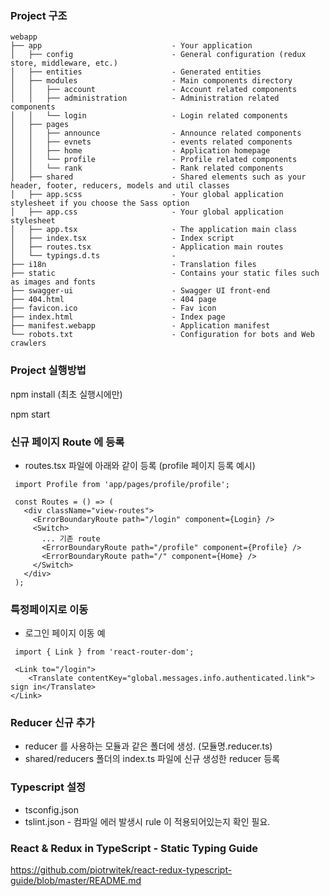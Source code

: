 ### Project 구조

```
webapp
├── app                             - Your application
│   ├── config                      - General configuration (redux store, middleware, etc.)
│   ├── entities                    - Generated entities
│   ├── modules                     - Main components directory
│   │   ├── account                 - Account related components
│   │   ├── administration          - Administration related components
│   │   └── login                   - Login related components
│   ├── pages      
│   │   ├── announce                - Announce related components
│   │   ├── evnets                  - events related components
│   │   ├── home                    - Application homepage
│   │   └── profile                 - Profile related components 
│   │   └── rank                    - Rank related components              
│   ├── shared                      - Shared elements such as your header, footer, reducers, models and util classes
│   ├── app.scss                    - Your global application stylesheet if you choose the Sass option
│   ├── app.css                     - Your global application stylesheet
│   ├── app.tsx                     - The application main class
│   ├── index.tsx                   - Index script
│   ├── routes.tsx                  - Application main routes
│   └── typings.d.ts                -
├── i18n                            - Translation files
├── static                          - Contains your static files such as images and fonts
├── swagger-ui                      - Swagger UI front-end
├── 404.html                        - 404 page
├── favicon.ico                     - Fav icon
├── index.html                      - Index page
├── manifest.webapp                 - Application manifest
└── robots.txt                      - Configuration for bots and Web crawlers

```


### Project 실행방법

npm install (최초 실행시에만)

npm start


### 신규 페이지 Route 에 등록
* routes.tsx 파일에 아래와 같이 등록 (profile 페이지 등록 예시)
```
 import Profile from 'app/pages/profile/profile';

 const Routes = () => (
   <div className="view-routes">
     <ErrorBoundaryRoute path="/login" component={Login} />
     <Switch>
       ... 기존 route
       <ErrorBoundaryRoute path="/profile" component={Profile} />
       <ErrorBoundaryRoute path="/" component={Home} />
     </Switch>
   </div>
 );
``` 


### 특정페이지로 이동
* 로그인 페이지 이동 예
```
 import { Link } from 'react-router-dom';

 <Link to="/login">
    <Translate contentKey="global.messages.info.authenticated.link"> sign in</Translate>
</Link>

```


### Reducer 신규 추가
* reducer 를 사용하는 모듈과 같은 폴더에 생성. (모듈명.reducer.ts)
* shared/reducers 폴더의 index.ts 파일에 신규 생성한 reducer 등록


### Typescript 설정
* tsconfig.json
* tslint.json - 컴파일 에러 발생시 rule 이 적용되어있는지 확인 필요.


### React & Redux in TypeScript - Static Typing Guide

https://github.com/piotrwitek/react-redux-typescript-guide/blob/master/README.md

